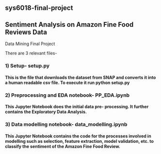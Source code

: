 ## sys6018-final-project
## Sentiment Analysis on Amazon Fine Food Reviews Data
Data Mining Final Project

There are 3 relevant files-
### 1) Setup- setup.py
#### This is the file that downloads the dataset from SNAP and converts it into a human readable csv file. To execute it run python setup.py

### 2) Preprocessing and EDA notebook- PP_EDA.ipynb
#### This Jupyter Notebook does the initial data pre- processing. It further contains the Exploratory Data Analysis.

### 3) Data modelling notebook- data_modelling.ipynb
#### This Jupyter Notebook contains the code for the processes involved in modelling such as selection, feature extraction, model validation, etc. to classify the sentiment of the Amazon Fine Food Review. 
